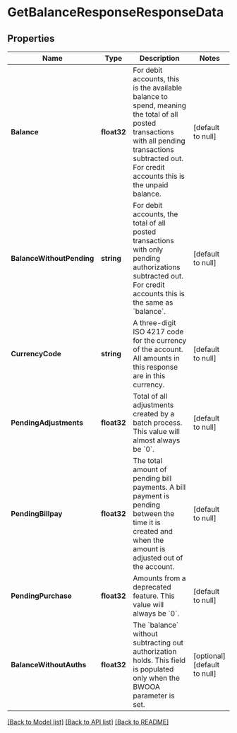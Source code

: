 # GetBalanceResponseResponseData

## Properties
Name | Type | Description | Notes
------------ | ------------- | ------------- | -------------
**Balance** | **float32** | For debit accounts, this is the available balance to spend, meaning the total of all posted transactions with all pending transactions subtracted out. For credit accounts this is the unpaid balance. | [default to null]
**BalanceWithoutPending** | **string** | For debit accounts, the total of all posted transactions with only pending authorizations subtracted out. For credit accounts this is the same as &#x60;balance&#x60;.  | [default to null]
**CurrencyCode** | **string** | A three-digit ISO 4217 code for the currency of the account. All amounts in this response are in this currency. | [default to null]
**PendingAdjustments** | **float32** | Total of all adjustments created by a batch process. This value will almost always be &#x60;0&#x60;. | [default to null]
**PendingBillpay** | **float32** | The total amount of pending bill payments. A bill payment is pending between the time it is created and when the amount is adjusted out of the account. | [default to null]
**PendingPurchase** | **float32** | Amounts from a deprecated feature. This value will always be &#x60;0&#x60;. | [default to null]
**BalanceWithoutAuths** | **float32** | The &#x60;balance&#x60; without subtracting out authorization holds. This field is populated only when the BWOOA parameter is set. | [optional] [default to null]

[[Back to Model list]](../README.md#documentation-for-models) [[Back to API list]](../README.md#documentation-for-api-endpoints) [[Back to README]](../README.md)

